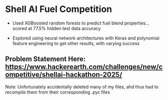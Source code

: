 # Shell AI Fuel Competition
- Used XGBoosted random forests to predict fuel blend properties... scored at 77.5% hidden test data accuracy

- Explored using neural network architectures with Keras and polynomial feature engineering to get other results, with varying success

## Problem Statement Here: https://www.hackerearth.com/challenges/new/competitive/shellai-hackathon-2025/

Note: Unfortunately accidentally deleted many of my files, ahd thus had to recompile them from their corresponding .pyc files

